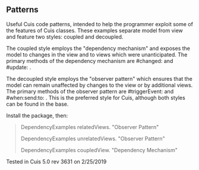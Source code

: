 ## Patterns
Useful Cuis code patterns, intended to help the programmer exploit some of the features of Cuis classes. These examples separate model from view and feature two styles: coupled and decoupled.

The coupled style employs the "dependency mechanism" and exposes the model to changes in the view and to views which were unanticipated. The primary methods of the dependency mechanism are #changed: and #update: .

The decoupled style employs the "observer pattern" which ensures that the model can remain unaffected by changes to the view or by additional views. The primary methods of the observer pattern are #triggerEvent: and #when:send:to: . This is the preferred style for Cuis, although both styles can be found in the base.

Install the package, then:


>DependencyExamples relatedViews.			"Observer Pattern"
>
>DependencyExamples unrelatedViews.		"Observer Pattern"
>
>DependencyExamples coupledView.			"Dependency Mechanism"

Tested in Cuis 5.0  rev 3631 on 2/25/2019
